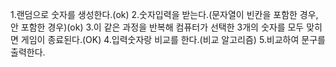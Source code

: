 1.랜덤으로 숫자를 생성한다.(ok)
2.숫자입력을 받는다.(문자열이 빈칸을 포함한 경우,안 포함한 경우)(ok)
3.이 같은 과정을 반복해 컴퓨터가 선택한 3개의 숫자를 모두 맞히면 게임이 종료된다.(OK)
4.입력숫자랑 비교를 한다.(비교 알고리즘)
5.비교하여 문구를 출력한다.

